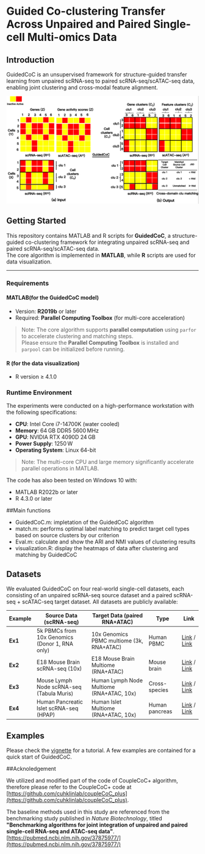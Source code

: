 #  Guided Co-clustering Transfer Across Unpaired and Paired Single-cell Multi-omics Data

## Introduction
GuidedCoC is an unsupervised framework for structure-guided transfer learning from unpaired scRNA-seq to paired scRNA-seq/scATAC-seq data, enabling joint clustering and cross-modal feature alignment.

![image](https://github.com/No-AgCl/GuidedCoC/blob/main/images/GuidedCoC.png)

## Getting Started

This repository contains MATLAB and R scripts for **GuidedCoC**, a structure-guided co-clustering framework for integrating unpaired scRNA-seq and paired scRNA-seq/scATAC-seq data.  
The core algorithm is implemented in **MATLAB**, while **R** scripts are used for data visualization.

---

### Requirements

####  MATLAB(for the GuidedCoC model)

- Version: **R2019b** or later
- Required: **Parallel Computing Toolbox** (for multi-core acceleration)


> Note: The core algorithm supports **parallel computation** using `parfor` to accelerate clustering and matching steps.  
Please ensure the **Parallel Computing Toolbox** is installed and `parpool` can be initialized before running.



####  R (for the data visualization)

- R version ≥ 4.1.0  


###  Runtime Environment

The experiments were conducted on a high-performance workstation with the following specifications:

- **CPU**: Intel Core i7-14700K (water cooled)  
- **Memory**: 64 GB DDR5 5600 MHz  
- **GPU**: NVIDIA RTX 4090D 24 GB  
- **Power Supply**: 1250 W  
- **Operating System**: Linux 64-bit

> Note: The multi-core CPU and large memory significantly accelerate parallel operations in MATLAB.

The code has also been tested on Windows 10 with:

- MATLAB R2022b or later
- R 4.3.0 or later

##Main functions

- GuidedCoC.m: impletation of the GuidedCoC algorithm
- match.m: performs optimal label matching to predict target cell types based on source clusters by our criterion
- Eval.m: calculate and show the ARI and NMI values of clustering results
- visualization.R: display the heatmaps of data after clustering and matching by GuidedCoC

##  Datasets

We evaluated GuidedCoC on four real-world single-cell datasets, each consisting of an unpaired scRNA-seq source dataset and a paired scRNA-seq + scATAC-seq target dataset. All datasets are publicly available:

| Example | Source Data (scRNA-seq) | Target Data (paired RNA+ATAC) | Type | Link |
|---------|--------------------------|--------------------------------|------|------|
| **Ex1** | 5k PBMCs from 10x Genomics (Donor 1, RNA only) | 10x Genomics PBMC multiome (3k, RNA+ATAC) | Human PBMC | [Link](https://www.10xgenomics.com/datasets/5k_Human_Donor1_PBMC_3p_gem-x) / [Link](https://www.10xgenomics.com/datasets/pbmc-from-a-healthy-donor-no-cell-sorting-3-k-1-standard-1-0-0) |
| **Ex2** | E18 Mouse Brain scRNA-seq (10x) | E18 Mouse Brain Multiome (RNA+ATAC) | Mouse brain | [Link](https://www.10xgenomics.com/datasets/5k_Human_Donor1_PBMC_3p_gem-x) / [Link](https://www.10xgenomics.com/datasets/fresh-embryonic-e-18-mouse-brain-5-k-1-standard-1-0-0) |
| **Ex3** | Mouse Lymph Node scRNA-seq (Tabula Muris) | Human Lymph Node Multiome (RNA+ATAC, 10x) | Cross-species | [Link](https://www.10xgenomics.com/datasets/Mixture-of-cells-from-mouse-lymph-nodes-and-spleen-stained-with-totalseqc-mouse-universal-cocktail) / [Link](https://www.10xgenomics.com/datasets/fresh-frozen-lymph-node-with-b-cell-lymphoma-14-k-sorted-nuclei-1-standard-1-0-0) |
| **Ex4** | Human Pancreatic Islet scRNA-seq (HPAP) | Human Islet Multiome (RNA+ATAC, 10x) | Human pancreas | [Link](https://www.ncbi.nlm.nih.gov/geo/query/acc.cgi?acc=GSE84133) / [Link]( https://www.ncbi.nlm.nih.gov/geo/query/acc.cgi?acc=GSE200044) |

## Examples

Please check the <a href="vignette/vignette.md"><u>vignette</u></a> for a tutorial. A few examples are contained for a quick start of GuidedCoC. 

 

##Acknoledgement

We utilized and modified part of the code of CoupleCoC+ algorithm, therefore please refer to the CoupleCoC+ code at [https://github.com/cuhklinlab/coupleCoC_plus](https://github.com/cuhklinlab/coupleCoC_plus).


The baseline methods used in this study are referenced from the benchmarking study published in *Nature Biotechnology*, titled **"Benchmarking algorithms for joint integration of unpaired and paired single-cell RNA-seq and ATAC-seq data"**.  
[https://pubmed.ncbi.nlm.nih.gov/37875977/](https://pubmed.ncbi.nlm.nih.gov/37875977/)
